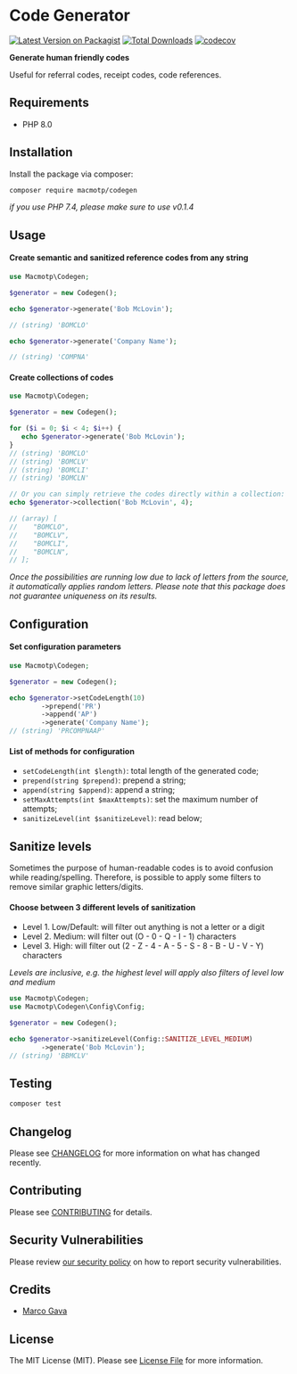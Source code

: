 # Code Generator

[![Latest Version on Packagist](https://img.shields.io/packagist/v/macmotp/codegen.svg)](https://packagist.org/packages/macmotp/codegen)
[![Total Downloads](https://img.shields.io/packagist/dt/macmotp/codegen.svg)](https://packagist.org/packages/macmotp/codegen)
[![codecov](https://codecov.io/gh/macmotp/codegen/branch/main/graph/badge.svg?token=K55RQULWLJ)](https://codecov.io/gh/macmotp/codegen/branch/main/graph/badge.svg?token=K55RQULWLJ)

**Generate human friendly codes**

Useful for referral codes, receipt codes, code references.

## Requirements
- PHP 8.0

## Installation

Install the package via composer:

```bash
composer require macmotp/codegen
```

_if you use PHP 7.4, please make sure to use v0.1.4_

## Usage
   
#### Create semantic and sanitized reference codes from any string
``` php
use Macmotp\Codegen;

$generator = new Codegen();

echo $generator->generate('Bob McLovin');

// (string) 'BOMCLO'

echo $generator->generate('Company Name');

// (string) 'COMPNA'
```

#### Create collections of codes
``` php
use Macmotp\Codegen;

$generator = new Codegen();

for ($i = 0; $i < 4; $i++) {
   echo $generator->generate('Bob McLovin');
}
// (string) 'BOMCLO'
// (string) 'BOMCLV'
// (string) 'BOMCLI'
// (string) 'BOMCLN'

// Or you can simply retrieve the codes directly within a collection:
echo $generator->collection('Bob McLovin', 4);

// (array) [
//    "BOMCLO",
//    "BOMCLV",
//    "BOMCLI",
//    "BOMCLN",
// ];
```
_Once the possibilities are running low due to lack of letters from the source, it automatically applies random letters._
_Please note that this package does not guarantee uniqueness on its results._
## Configuration
#### Set configuration parameters
``` php
use Macmotp\Codegen;

$generator = new Codegen();

echo $generator->setCodeLength(10)
        ->prepend('PR')
        ->append('AP')
        ->generate('Company Name');
// (string) 'PRCOMPNAAP'
```

#### List of methods for configuration
- `setCodeLength(int $length)`: total length of the generated code;
- `prepend(string $prepend)`: prepend a string;
- `append(string $append)`: append a string;
- `setMaxAttempts(int $maxAttempts)`: set the maximum number of attempts;
- `sanitizeLevel(int $sanitizeLevel)`: read below;

## Sanitize levels
Sometimes the purpose of human-readable codes is to avoid confusion while reading/spelling.
Therefore, is possible to apply some filters to remove similar graphic letters/digits.
#### Choose between 3 different levels of sanitization
- Level 1. Low/Default: will filter out anything is not a letter or a digit
- Level 2. Medium: will filter out (O - 0 - Q - I - 1) characters
- Level 3. High: will filter out (2 - Z - 4 - A - 5 - S - 8 - B - U - V - Y) characters

_Levels are inclusive, e.g. the highest level will apply also filters of level low and medium_
``` php
use Macmotp\Codegen;
use Macmotp\Codegen\Config\Config;

$generator = new Codegen();

echo $generator->sanitizeLevel(Config::SANITIZE_LEVEL_MEDIUM)
        ->generate('Bob McLovin');
// (string) 'BBMCLV'
```

## Testing

``` bash
composer test
```

## Changelog

Please see [CHANGELOG](changelog.md) for more information on what has changed recently.

## Contributing

Please see [CONTRIBUTING](.github/contributing.md) for details.

## Security Vulnerabilities

Please review [our security policy](.github/security.md) on how to report security vulnerabilities.

## Credits

- [Marco Gava](https://github.com/macmotp)

## License

The MIT License (MIT). Please see [License File](license.md) for more information.
